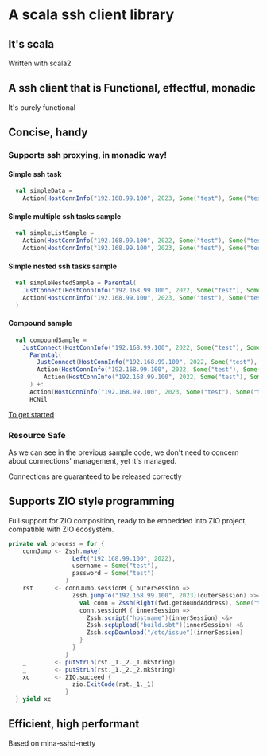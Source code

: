 # A scala ssh client library

## It's scala

Written with scala2

## A ssh client that is Functional, effectful, monadic

It's purely functional

## Concise, handy
### Supports ssh proxying, in monadic way!

#### Simple ssh task

```scala
  val simpleData =
    Action(HostConnInfo("192.168.99.100", 2023, Some("test"), Some("test")), ScriptAction(scriptIO("hostname")))
```

#### Simple multiple ssh tasks sample

```scala
  val simpleListSample =
    Action(HostConnInfo("192.168.99.100", 2022, Some("test"), Some("test")), ScriptAction(scriptIO("hostname"))) +:
    Action(HostConnInfo("192.168.99.100", 2023, Some("test"), Some("test")), ScriptAction(scriptIO("hostname")))
```

#### Simple nested ssh tasks sample

```scala
  val simpleNestedSample = Parental(
    JustConnect(HostConnInfo("192.168.99.100", 2022, Some("test"), Some("test"), None)),
    Action(HostConnInfo("192.168.99.100", 2023, Some("test"), Some("test")), ScriptAction(scriptIO("hostname")))
  )
```

#### Compound sample

```scala
  val compoundSample =
    JustConnect(HostConnInfo("192.168.99.100", 2022, Some("test"), Some("test"))) +:
      Parental(
        JustConnect(HostConnInfo("192.168.99.100", 2022, Some("test"), Some("test"), None: Option[java.security.KeyPair])),
        Action(HostConnInfo("192.168.99.100", 2022, Some("test"), Some("test")), ScriptAction(scriptIO("hostname"))) +:
          Action(HostConnInfo("192.168.99.100", 2022, Some("test"), Some("test")), ScriptAction(scriptIO("hostname")))
      ) +:
      Action(HostConnInfo("192.168.99.100", 2023, Some("test"), Some("test")), ScriptAction(scriptIO("hostname"))) +:
      HCNil
```

[To get started](src/test/scala/zhongwm/cable/hostcon/EagerExecSpec.scala)

### Resource Safe

As we can see in the previous sample code, we don't need to concern about connections' management, yet it's managed. 

Connections are guaranteed to be released correctly

## Supports ZIO style programming

Full support for ZIO composition, ready to be embedded into ZIO project, 
compatible with ZIO ecosystem.

```scala
private val process = for {
    connJump <- Zssh.make(
                  Left("192.168.99.100", 2022),
                  username = Some("test"),
                  password = Some("test")
                )
    rst      <- connJump.sessionM { outerSession =>
                  Zssh.jumpTo("192.168.99.100", 2023)(outerSession) >>= { fwd =>
                    val conn = Zssh(Right(fwd.getBoundAddress), Some("test"), password = Some("test"))
                    conn.sessionM { innerSession =>
                      Zssh.script("hostname")(innerSession) <&>
                      Zssh.scpUpload("build.sbt")(innerSession) <&
                      Zssh.scpDownload("/etc/issue")(innerSession)
                    }
                  }
                }
    _        <- putStrLn(rst._1._2._1.mkString)
    _        <- putStrLn(rst._1._2._2.mkString)
    xc       <- ZIO.succeed {
                  zio.ExitCode(rst._1._1)
                }
  } yield xc
```

## Efficient, high performant

Based on mina-sshd-netty